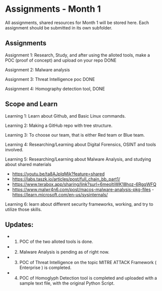 # Assignments - Month 1

All assignments, shared resources for Month 1 will be stored here. Each assignment should be submitted in its own subfolder.

## Assignments

Assignment 1: Research, Study, and after using the alloted tools, make a POC (proof of concept) and upload on your repo     DONE

Assignment 2: Malware analysis

Assignment 3: Threat Intelligence poc    DONE

Assignment 4: Homography detection tool,   DONE


## Scope and Learn

Learning 1: Learn about Github, and Basic Linux commands.

Learning 2: Making a GitHub repo with tree structure.

Learning 3: To choose our team, that is either Red team or Blue team.

Learning 4: Researching/Learning about Digital Forensics, OSINT and tools involved.

Learning 5: Researching/Learning about Malware Analysis, and studying about shared materials 
- https://youtu.be/ta8AJplqMjk?feature=shared 
- https://labs.taszk.io/articles/post/full_chain_bb_part1/ 
- https://www.terabox.app/sharing/link?surl=6meoltiWK18hoz-6RgqWFQ 
- https://www.malwr4n6.com/post/macos-malware-analysis-pkg-files - https://learn.microsoft.com/en-us/sysinternals/

Learning 6: learn about different security frameworks, working, and try to utilize those skills.


## Updates:

- 1. POC of the two alloted tools is done.
- 2. Malware Analysis is pending as of right now. 
- 3. POC of Threat Intelligence on the topic MITRE ATTACK Framework ( Enterprise ) is completed.
- 4. POC of Homoglyph Detection tool is completed and uploaded with a sample text file, with the original Python Script.
